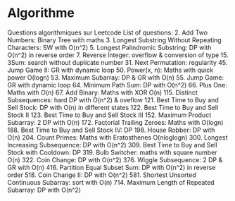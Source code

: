 # Algorithme
Questions algorithmiques sur Leetcode
List of questions: 
2. Add Two Numbers: Binary Tree with maths
3. Longest Substring Without Repeating Characters: SW with O(n^2)
5. Longest Palindromic Substring: DP with O(n^2) in reverse order
7. Reverse Integer: overflow & conversion of type
15. 3Sum: search without duplicate number
31. Next Permutation: regularity 
45. Jump Game II: GR with dynamic loop
50. Power(x, n): Maths with quick power O(logn)
53. Maximum Subarray: DP & GR with O(n)
55. Jump Game: GR with dynamic loop
64. Minimum Path Sum: DP with O(n^2)
66. Plus One: Maths with O(n) 
67. Add Binary: Maths with XOR O(n)
115. Distinct Subsequences: hard DP with O(n^2) & oveflow
121. Best Time to Buy and Sell Stock: DP with O(n) in different states
122. Best Time to Buy and Sell Stock II
123. Best Time to Buy and Sell Stock III
152. Maximum Product Subarray: 2 DP with O(n)
172. Factorial Trailing Zeroes: Maths with O(logn)
188. Best Time to Buy and Sell Stock IV: DP
198. House Robber: DP with O(n)
204. Count Primes: Maths with Eratosthenes O(nloglogn)
300. Longest Increasing Subsequence: DP with O(n^2)
309. Best Time to Buy and Sell Stock with Cooldown: DP
319. Bulb Switcher: maths with square number O(n)
322. Coin Change: DP with O(n^2)
376. Wiggle Subsequence: 2 DP & GR with O(n)
416. Partition Equal Subset Sum: DP with O(n^2) in reverse order
518. Coin Change II: DP with O(n^2)
581. Shortest Unsorted Continuous Subarray: sort with O(n)
714. Maximum Length of Repeated Subarray: DP with O(n^2)
